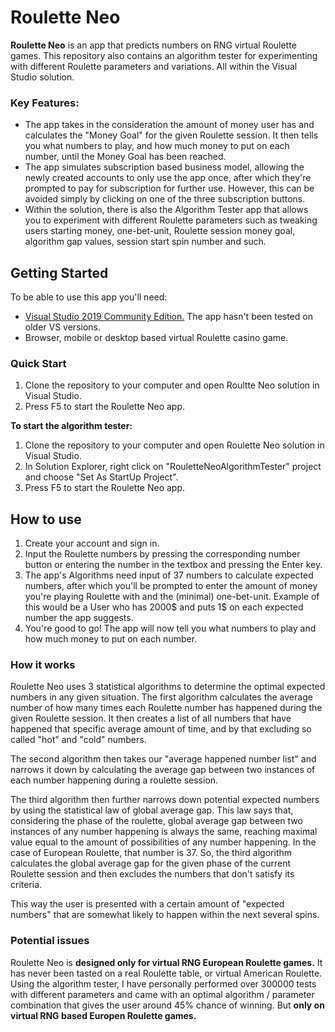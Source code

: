 # Roulette Neo
**Roulette Neo** is an app that predicts numbers on RNG virtual Roulette games. This repository also contains an algorithm tester for experimenting with different Roulette parameters and variations. All within the Visual Studio solution.

### Key Features:
* The app takes in the consideration the amount of money user has and calculates the "Money Goal" for the given Roulette session. It then tells you what numbers to play, and how much money to put on each number, until the Money Goal has been reached.
* The app simulates subscription based business model, allowing the newly created accounts to only use the app once, after which they're prompted to pay for subscription for further use. However, this can be avoided simply by clicking on one of the three subscription buttons.
* Within the solution, there is also the Algorithm Tester app that allows you to experiment with different Roulette parameters such as tweaking users starting money, one-bet-unit, Roulette session money goal, algorithm gap values, session start spin number and such.

## Getting Started
To be able to use this app you'll need:
* [Visual Studio 2019 Community Edition.](https://visualstudio.microsoft.com/downloads/) The app hasn't been tested on older VS versions.
* Browser, mobile or desktop based virtual Roulette casino game.

### Quick Start
1. Clone the repository to your computer and open Roultte Neo solution in Visual Studio.
2. Press F5 to start the Roulette Neo app.

**To start the algorithm tester:**
1. Clone the repository to your computer and open Roulette Neo solution in Visual Studio.
2. In Solution Explorer, right click on "RouletteNeoAlgorithmTester" project and choose "Set As StartUp Project".
3. Press F5 to start the Roulette Neo app.

## How to use
1. Create your account and sign in.
2. Input the Roulette numbers by pressing the corresponding number button or entering the number in the textbox and pressing the Enter key.
3. The app's Algorithms need input of 37 numbers to calculate expected numbers, after which you'll be prompted to enter the amount of money you're playing Roulette with and the (minimal) one-bet-unit. Example of this would be a User who has 2000$ and puts 1$ on each expected number the app suggests.
4. You're good to go! The app will now tell you what numbers to play and how much money to put on each number.

### How it works
Roulette Neo uses 3 statistical algorithms to determine the optimal expected numbers in any given situation. 
The first algorithm calculates the average number of how many times each Roulette number has happened during the given Roulette session. It then creates a list of all numbers that have happened that specific average amount of time, and by that excluding so called "hot" and "cold" numbers.

The second algorithm then takes our "average happened number list" and narrows it down by calculating the average gap between two instances of each number happening during a roulette session.

The third algorithm then further narrows down potential expected numbers by using the statistical law of global average gap. This law says that, considering the phase of the roulette, global average gap between two instances of any number happening is always the same, reaching maximal value equal to the amount of possibilities of any number happening. In the case of European Roulette, that number is 37. So, the third algorithm calculates the global average gap for the given phase of the current Roulette session and then excludes the numbers that don't satisfy its criteria.

This way the user is presented with a certain amount of "expected numbers" that are somewhat likely to happen within the next several spins.

### Potential issues
Roulette Neo is **designed only for virtual RNG European Roulette games.** It has never been tasted on a real Roulette table, or virtual American Roulette. Using the algorithm tester, I have personally performed over 300000 tests with different parameters and came with an optimal algorithm / parameter combination that gives the user around 45% chance of winning. But **only on virtual RNG based Europen Roulette games.**
